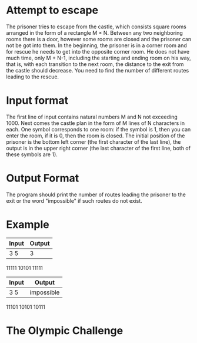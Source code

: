 # Attempt to escape

The prisoner tries to escape from the castle, which consists square rooms arranged in the form of a rectangle M × N.
Between any two neighboring rooms there is a door, however some rooms are closed and the prisoner can not be got into them.
In the beginning, the prisoner is in a corner room and for rescue he needs to get into the opposite corner room. 
He does not have much time, only M + N-1, including the starting and ending room on his way, that is, with each transition to the next room, the distance to the exit from the castle should decrease.
You need to find the number of different routes leading to the rescue.

# Input format
The first line of input contains natural numbers M and N not exceeding 1000.
Next comes the castle plan in the form of M lines of N characters in each.
One symbol corresponds to one room: if the symbol is 1, then you can enter the room, if it is 0, then the room is closed.
The initial position of the prisoner is the bottom left corner (the first character of the last line), the output is in the upper right corner (the last character of the first line, both of these symbols are 1).
# Output Format
The program should print the number of routes leading the prisoner to the exit or the word "impossible" if such routes do not exist.

# Example
Input | Output
------------ | -------------
3 5|3
11111
10101
11111

Input | Output
------------ | -------------
3 5|impossible
11101
10101
10111

# The Olympic Challenge
